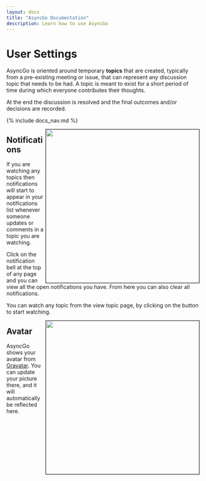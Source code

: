 ```yaml
---
layout: docs
title: "AsyncGo Documentation"
description: Learn how to use AsyncGo
---
```


# User Settings

AsyncGo is oriented around temporary **topics** that are created, typically from a pre-existing meeting or issue, that can
represent any discussion topic that needs to be had. A topic is meant to exist for a short period of time during which
everyone contributes their thoughts.

At the end the discussion is resolved and the final outcomes and/or decisions are recorded.

{% include docs_nav.md %}

<img width=400 align=right border=1 class="mx-4" src="/assets/images/notifications.png">

## Notifications

If you are watching any topics then
notifications will start to appear in your notifications list whenever someone updates or
comments in a topic you are watching.

Click on the notification bell at the top of any page and you can view all the open
notifications you have. From here you can also clear all notifications.

You can watch any topic from the view topic page, by clicking on the button
to start watching.

<img width=400 align=right border=1 class="mx-4" src="/assets/images/gravatar.png">

## Avatar

AsyncGo shows your avatar from [Gravatar](https://www.gravatar.com). You can update your picture there, and it will automatically be reflected here.